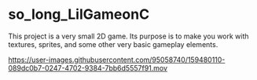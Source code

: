 # so_long_LilGameonC
This project is a very small 2D game. Its purpose is to make you work with textures, sprites, and some other very basic gameplay elements.


https://user-images.githubusercontent.com/95058740/159480110-089dc0b7-0247-4702-9384-7bb6d5557f91.mov

